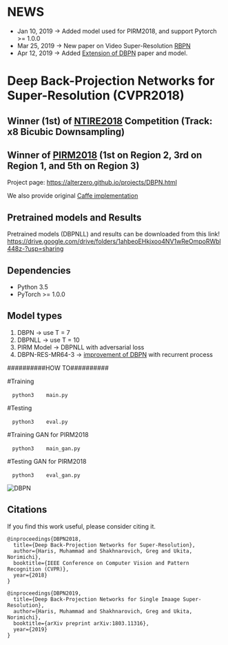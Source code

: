 # NEWS
* Jan 10, 2019 -> Added model used for PIRM2018, and support Pytorch >= 1.0.0
* Mar 25, 2019 -> New paper on Video Super-Resolution [RBPN](https://github.com/alterzero/RBPN-PyTorch)
* Apr 12, 2019 -> Added [Extension of DBPN](href="https://arxiv.org/abs/1904.05677) paper and model. 

# Deep Back-Projection Networks for Super-Resolution (CVPR2018)

## Winner (1st) of [NTIRE2018](http://openaccess.thecvf.com/content_cvpr_2018_workshops/papers/w13/Timofte_NTIRE_2018_Challenge_CVPR_2018_paper.pdf) Competition (Track: x8 Bicubic Downsampling)

## Winner of [PIRM2018](https://arxiv.org/pdf/1809.07517.pdf) (1st on Region 2, 3rd on Region 1, and 5th on Region 3)

Project page: https://alterzero.github.io/projects/DBPN.html

We also provide original [Caffe implementation](https://github.com/alterzero/DBPN-caffe)

## Pretrained models and Results
Pretrained models (DBPNLL) and results can be downloaded from this link! 
https://drive.google.com/drive/folders/1ahbeoEHkjxoo4NV1wReOmpoRWbl448z-?usp=sharing

## Dependencies
* Python 3.5
* PyTorch >= 1.0.0

## Model types
1. DBPN -> use T = 7
2. DBPNLL -> use T = 10
3. PIRM Model -> DBPNLL with adversarial loss
4. DBPN-RES-MR64-3 -> [improvement of DBPN](href="https://arxiv.org/abs/1904.05677) with recurrent process 

##########HOW TO##########

#Training

    ```python3
    main.py
    ```

#Testing

    ```python3
    eval.py
    ```

#Training GAN for PIRM2018

    ```python3
    main_gan.py
    ```

#Testing GAN for PIRM2018

    ```python3
    eval_gan.py
    ```

![DBPN](http://www.toyota-ti.ac.jp/Lab/Denshi/iim/members/muhammad.haris/projects/DBPN.png)


## Citations
If you find this work useful, please consider citing it.
```
@inproceedings{DBPN2018,
  title={Deep Back-Projection Networks for Super-Resolution},
  author={Haris, Muhammad and Shakhnarovich, Greg and Ukita, Norimichi},
  booktitle={IEEE Conference on Computer Vision and Pattern Recognition (CVPR)},
  year={2018}
}

@inproceedings{DBPN2019,
  title={Deep Back-Projection Networks for Single Imaage Super-Resolution},
  author={Haris, Muhammad and Shakhnarovich, Greg and Ukita, Norimichi},
  booktitle={arXiv preprint arXiv:1803.11316},
  year={2019}
}

```
